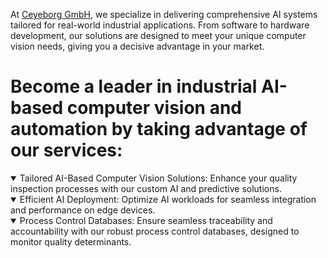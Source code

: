 At [Ceyeborg GmbH](https://www.ceyeb.org/), we specialize in delivering comprehensive AI systems tailored for real-world industrial applications. 
From software to hardware development, our solutions are designed to meet your unique computer vision needs, 
giving you a decisive advantage in your market.

# Become a leader in industrial AI-based computer vision and automation by taking advantage of our services:</code>

<details open>
<summary>Tailored AI-Based Computer Vision Solutions: Enhance your quality inspection processes with our custom AI and predictive solutions.</summary>
</details>  

<details open>
<summary>Efficient AI Deployment: Optimize AI workloads for seamless integration and performance on edge devices.</summary>
</details> 

<details open>
<summary>Process Control Databases: Ensure seamless traceability and accountability with our robust process control databases, designed to monitor quality determinants.</summary>
</details> 





